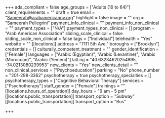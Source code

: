 +++
ada_compliant = false
age_groups = ["Adults (19 to 64)"]
client_requirements = ""
draft = true
email = "Sameerah@arabamericanny.org"
highlight = false
image = ""
org = "Sameerah Pellegrini"
payment_info_clinical = ""
payment_info_non_clinical = ""
payment_types = ["N/A"]
payment_types_non_clinical = []
program = "Arab American Association"
sliding_scale_clinical = false
sliding_scale_non_clinical = false
tags = ["Individual"]
telehealth = "Yes"
website = ""
[[locations]]
address = "7111 5th Ave."
boroughs = ["Brooklyn"]
credentials = []
culturally_competent_treatment = ""
gender_identification = ["Female"]
languages = ["Arabic (Egyptian)", "Arabic (Levantine)", "Arabic (Moroccan)", "Arabic (Yemeni)"]
latLng = "40.63234620254895, -74.0213080239953"
new_clients = "Yes"
new_clients_detail = ""
non_clinical_services = ["Psychoeducation"]
parking = "No"
phone_number = "201-298-3362"
psychotherapy = true
psychotherapy_specialties = []
psychotherapy_types = ["Cognitive Behavioral Therapy"]
services = ["Psychotherapy"]
staff_gender = ["Female"]
trainings = ""
[[locations.hours_of_operation]]
day_hours = "9 am - 5 pm"
[[locations.public_transportation]]
transport_option = "Subway"
[[locations.public_transportation]]
transport_option = "Bus"

+++
